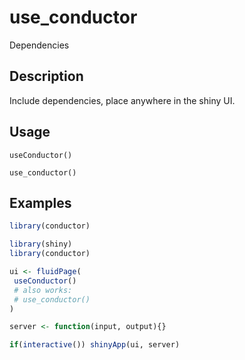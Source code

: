 
# use_conductor

Dependencies

## Description

Include dependencies, place anywhere in the shiny UI.

## Usage

<pre><code class='language-R'>useConductor()

use_conductor()
</code></pre>

## Examples

``` r
library(conductor)

library(shiny)
library(conductor)

ui <- fluidPage(
 useConductor()
 # also works:
 # use_conductor()
)

server <- function(input, output){}

if(interactive()) shinyApp(ui, server)
```
